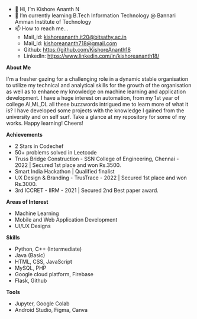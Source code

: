 - 👋 Hi, I’m Kishore Ananth N
- 🌱 I’m currently learning B.Tech Information Technology @ Bannari Amman Institute of Technology
- 📫 How to reach me...
  - Mail_id: kishoreananth.it20@bitsathy.ac.in
  - Mail_id: kishoreananth718@gmail.com
  - Github: https://github.com/KishoreAnanth18
  - LinkedIn: https://www.linkedin.com/in/kishoreananth18/
  
**About Me**

I'm a fresher gazing for a challenging role in a dynamic stable organisation to utilize my technical and analytical skills for the growth of the organisation as well as to enhance my knowledge on machine learning and application development. I have a huge interest on automation, from my 1st year of college AI,ML,DL all these buzzwords intrigued me to learn more of what it is? I have developed some projects with the knowledge I gained from the university and on self surf. Take a glance at my repository for some of my works. Happy learning! Cheers! 

**Achievements**

- 2 Stars in Codechef
- 50+ problems solved in Leetcode
- Truss Bridge Construction - SSN College of Engineering, Chennai - 2022 | Secured 1st place and won Rs.3500.
- Smart India Hackathon | Qualified finalist
- UX Design & Branding - TrusTrace - 2022 | Secured 1st place and won Rs.3000.
- 3rd ICCRET - IIRM - 2021 | Secured 2nd Best paper award.

**Areas of Interest**

- Machine Learning 
- Mobile and Web Application Development
- UI/UX Designs

**Skills**

- Python, C++ (Intermediate)
- Java (Basic)
- HTML, CSS, JavaScript
- MySQL, PHP
- Google cloud platform, Firebase
- Flask, Github

**Tools**

- Jupyter, Google Colab
- Android Studio, Figma, Canva


<!--
**KishoreAnanth18/KishoreAnanth18** is a ✨ _special_ ✨ repository because its `README.md` (this file) appears on your GitHub profile.

Here are some ideas to get you started:

- 🔭 I’m currently working on ...
- 🌱 I’m currently learning ...
- 👯 I’m looking to collaborate on ...
- 🤔 I’m looking for help with ...
- 💬 Ask me about ...
- 📫 How to reach me: ...
- 😄 Pronouns: ...
- ⚡ Fun fact: ...
-->
